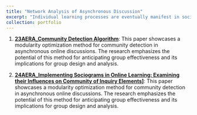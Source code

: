 ```yaml
---
title: "Network Analysis of Asynchronous Discussion"
excerpt: "Individual learning processes are eventually manifest in social and collaborative environments. Network analysis provides a lens to examine these processes on a collective scale. This collection explores the multifaceted dimensions of network analysis." 
collection: portfolio
---
```



1. **[23AERA_Community Detection Algorithm](https://mlee010.github.io/MinkyungLee/files/AERA23_Louvain.pdf)**: This paper showcases a modularity optimization method for community detection in asynchronous online discussions. The research emphasizes the potential of this method for anticipating group effectiveness and its implications for group design and analysis.

2. **[24AERA_Implementing Sociograms in Online Learning: Examining their Influences on Community of Inquiry Elements](https://mlee010.github.io/MinkyungLee/files/AERA24Sociogram.pdf)]**: This paper showcases a modularity optimization method for community detection in asynchronous online discussions. The research emphasizes the potential of this method for anticipating group effectiveness and its implications for group design and analysis.

  
